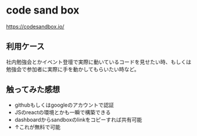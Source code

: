 # code sand box
https://codesandbox.io/

## 利用ケース
社内勉強会とかイベント登壇で実際に動いているコードを見せたい時、もしくは勉強会で参加者に実際に手を動かしてもらいたい時など。

## 触ってみた感想
- githubもしくはgoogleのアカウントで認証
- JSのreactの環境とかも一瞬で構築できる
- dashboardからsandboxのlinkをコピーすれば共有可能
- ↑これが無料で可能

